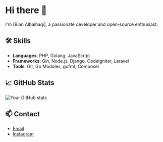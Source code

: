 # Hi there 👋

I'm [Bian Albaihaqi], a passionate developer and open-source enthusiast.

## 🛠️ Skills

- **Languages**: PHP, Golang, JavaScript
- **Frameworks**: Gin, Node.js, Django, CodeIgniter, Laravel
- **Tools**: Git, Go Modules, gofmt, Composer

## 📈 GitHub Stats

![Your GitHub stats](https://github-readme-stats.vercel.app/api?username=Albaihaqi354&show_icons=true&theme=dark)

## 📫 Contact

- [Email](mailto:bianalbaihaqi190@gmail.com)
- [Instagram](https://www.instagram.com/bian.disini/)

